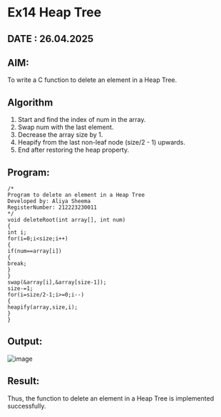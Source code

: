 # Ex14 Heap Tree
## DATE : 26.04.2025
## AIM:
To write a C function to delete an element in a Heap Tree.

## Algorithm
1. Start and find the index of num in the array.
2. Swap num with the last element.
3. Decrease the array size by 1.
4. Heapify from the last non-leaf node (size/2 - 1) upwards.
5. End after restoring the heap property.
## Program:
```
/*
Program to delete an element in a Heap Tree
Developed by: Aliya Sheema
RegisterNumber: 212223230011  
*/
void deleteRoot(int array[], int num)
{
int i;
for(i=0;i<size;i++)
{
if(num==array[i])
{
break;
}
}
swap(&array[i],&array[size-1]);
size-=1;
for(i=size/2-1;i>=0;i--)
{
heapify(array,size,i);
}
}
```

## Output:

![image](https://github.com/user-attachments/assets/a01e00f9-20da-43dd-b7b5-317be8229772)


## Result:
Thus, the function to delete an element in a Heap Tree is implemented successfully.
